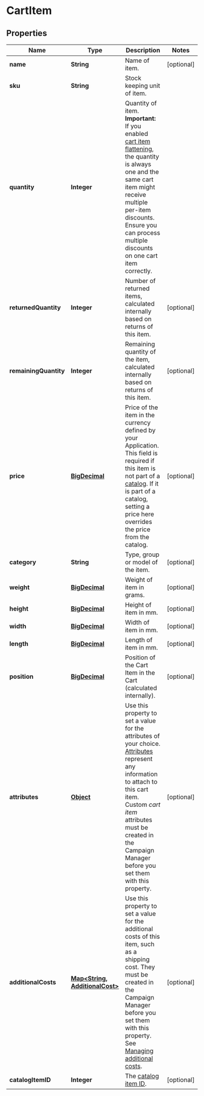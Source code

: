 

# CartItem

## Properties

Name | Type | Description | Notes
------------ | ------------- | ------------- | -------------
**name** | **String** | Name of item. |  [optional]
**sku** | **String** | Stock keeping unit of item. | 
**quantity** | **Integer** | Quantity of item. **Important:** If you enabled [cart item flattening](https://docs.talon.one/docs/product/campaigns/managing-general-settings#flattening), the quantity is always one and the same cart item might receive multiple per-item discounts. Ensure you can process multiple discounts on one cart item correctly.  | 
**returnedQuantity** | **Integer** | Number of returned items, calculated internally based on returns of this item. |  [optional]
**remainingQuantity** | **Integer** | Remaining quantity of the item, calculated internally based on returns of this item. |  [optional]
**price** | [**BigDecimal**](BigDecimal.md) | Price of the item in the currency defined by your Application. This field is required if this item is not part of a [catalog](https://docs.talon.one/docs/product/account/dev-tools/managing-cart-item-catalogs). If it is part of a catalog, setting a price here overrides the price from the catalog.  |  [optional]
**category** | **String** | Type, group or model of the item. |  [optional]
**weight** | [**BigDecimal**](BigDecimal.md) | Weight of item in grams. |  [optional]
**height** | [**BigDecimal**](BigDecimal.md) | Height of item in mm. |  [optional]
**width** | [**BigDecimal**](BigDecimal.md) | Width of item in mm. |  [optional]
**length** | [**BigDecimal**](BigDecimal.md) | Length of item in mm. |  [optional]
**position** | [**BigDecimal**](BigDecimal.md) | Position of the Cart Item in the Cart (calculated internally). |  [optional]
**attributes** | [**Object**](.md) | Use this property to set a value for the attributes of your choice. [Attributes](https://docs.talon.one/docs/dev/concepts/attributes) represent any information to attach to this cart item.  Custom _cart item_ attributes must be created in the Campaign Manager before you set them with this property.  |  [optional]
**additionalCosts** | [**Map&lt;String, AdditionalCost&gt;**](AdditionalCost.md) | Use this property to set a value for the additional costs of this item, such as a shipping cost. They must be created in the Campaign Manager before you set them with this property. See [Managing additional costs](https://docs.talon.one/docs/product/account/dev-tools/managing-additional-costs).  |  [optional]
**catalogItemID** | **Integer** | The [catalog item ID](https://docs.talon.one/docs/product/account/dev-tools/managing-cart-item-catalogs/#synchronizing-cart-item-catalogs). |  [optional]



